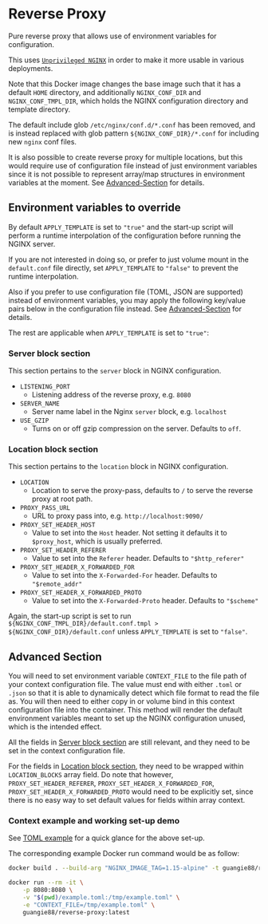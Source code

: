 # Reverse Proxy

Pure reverse proxy that allows use of environment variables for configuration.

This uses
[`Unprivileged NGINX`](https://github.com/nginxinc/docker-nginx-unprivileged) in
order to make it more usable in various deployments.

Note that this Docker image changes the base image such that it has a default
`HOME` directory, and additionally `NGINX_CONF_DIR` and `NGINX_CONF_TMPL_DIR`,
which holds the NGINX configuration directory and template directory.

The default include glob `/etc/nginx/conf.d/*.conf` has been
removed, and is instead replaced with glob pattern `${NGINX_CONF_DIR}/*.conf`
for including new `nginx` conf files.

It is also possible to create reverse proxy for multiple locations, but this
would require use of configuration file instead of just environment variables
since it is not possible to represent array/map structures in environment
variables at the moment. See [Advanced-Section](#Advanced-Section) for details.

## Environment variables to override

By default `APPLY_TEMPLATE` is set to `"true"` and the start-up script will
perform a runtime interpolation of the configuration before running the NGINX
server.

If you are not interested in doing so, or prefer to just volume mount in the
`default.conf` file directly, set `APPLY_TEMPLATE` to `"false"` to prevent the
runtime interpolation.

Also if you prefer to use configuration file (TOML, JSON are supported) instead
of environment variables, you may apply the following key/value pairs below
in the configuration file instead. See [Advanced-Section](#Advanced-Section)
for details.

The rest are applicable when `APPLY_TEMPLATE` is set to `"true"`:

### Server block section

This section pertains to the `server` block in NGINX configuration.

- `LISTENING_PORT`
  - Listening address of the reverse proxy, e.g. `8080`
- `SERVER_NAME`
  - Server name label in the Nginx `server` block, e.g. `localhost`
- `USE_GZIP`
  - Turns on or off gzip compression on the server.
    Defaults to `off`.

### Location block section

This section pertains to the `location` block in NGINX configuration.

- `LOCATION`
  - Location to serve the proxy-pass, defaults to `/` to serve the reverse proxy
    at root path.
- `PROXY_PASS_URL`
  - URL to proxy pass into, e.g. `http://localhost:9090/`
- `PROXY_SET_HEADER_HOST`
  - Value to set into the `Host` header. Not setting it defaults it to
    `$proxy_host`, which is usually preferred.
- `PROXY_SET_HEADER_REFERER`
  - Value to set into the `Referer` header.
    Defaults to `"$http_referer"`
- `PROXY_SET_HEADER_X_FORWARDED_FOR`
  - Value to set into the `X-Forwarded-For` header.
    Defaults to `"$remote_addr"`
- `PROXY_SET_HEADER_X_FORWARDED_PROTO`
  - Value to set into the `X-Forwarded-Proto` header.
    Defaults to `"$scheme"`

Again, the start-up script is set to run
`${NGINX_CONF_TMPL_DIR}/default.conf.tmpl > ${NGINX_CONF_DIR}/default.conf`
unless `APPLY_TEMPLATE` is set to `"false"`.

## Advanced Section

You will need to set environment variable `CONTEXT_FILE` to the file path of
your context configuration file. The value must end with either `.toml` or
`.json` so that it is able to dynamically detect which file format to read the
file as. You will then need to either copy in or volume bind in this context
configuration file into the container. This method will render the default
environment variables meant to set up the NGINX configuration unused, which is
the intended effect.

All the fields in [Server block section](#Server-block-section) are still
relevant, and they need to be set in the context configuration file.

For the fields in [Location block section](#Location-block-section), they need
to be wrapped within `LOCATION_BLOCKS` array field. Do note that however,
`PROXY_SET_HEADER_REFERER`, `PROXY_SET_HEADER_X_FORWARDED_FOR`,
`PROXY_SET_HEADER_X_FORWARDED_PROTO` would
need to be explicitly set, since there is no easy way to set default values
for fields within array context.

### Context example and working set-up demo

See [TOML example](./example.toml) for a quick glance for the above set-up.

The corresponding example Docker run command would be as follow:

```bash
docker build . --build-arg "NGINX_IMAGE_TAG=1.15-alpine" -t guangie88/reverse-proxy:latest

docker run --rm -it \
    -p 8080:8080 \
    -v "$(pwd)/example.toml:/tmp/example.toml" \
    -e "CONTEXT_FILE=/tmp/example.toml" \
    guangie88/reverse-proxy:latest
```
